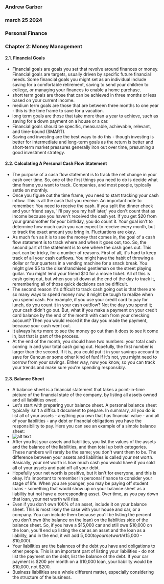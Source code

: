 ### Andrew Garber
### march 25 2024
### Personal Finance
### Chapter 2: Money Management


#### 2.1. Financial Goals
 - Financial goals are goals you set that revolve around finances or money. Financial goals are targets, usually driven by specific future financial needs. Some financial goals you might set as an individual include saving for a comfortable retirement, saving to send your children to college, or managing your finances to enable a home purchase.
 - short term goals are those that can be achieved in three months or less based on your current income.
 - medium term goals are those that are between three months to one year - this is the time frame to save for a vacation.
 - long term goals are those that take more than a year to achieve, such as saving for a down payment on a house or a car.
 - Financial goals should be specific, measurable, achievable, relevant, and time-bound (SMART).
 - Saving and investing are the best ways to do this - though investing is better for intermediate and long-term goals as the return is better and short-term market pressures generally iron out over time, presuming a good investment strategy.

#### 2.2. Calculating A Personal Cash Flow Statement
 - The purpose of a cash flow statement is to track the net change in your cash over time. So, one of the first things you need to do is decide what time frame you want to track. Companies, and most people, typically settle on monthly.
 - Once you figure out the time frame, you need to start tracking your cash inflow. This is all the cash that you receive. An important note to remember: You need to receive the cash. If you split the dinner check and your friend says, 'I'll pay you my half later,' you don't count that as income because you haven't received the cash yet. If you get $20 from your grandmother for your birthday, you do count it. Your goal isn't to determine how much cash you can expect to receive every month, but to track the exact amount you bring in. Fluctuations are okay.
 - As much fun as it is to see the money that comes in, the goal of a cash flow statement is to track where and when it goes out, too. So, the second part of the statement is to see where the cash goes out. This part can be tricky, for a number of reasons. First of all, it's hard to keep track of all your cash outflows. You might have the habit of throwing a dollar or four quarters in a vending machine for a snack break. You might give $5 to the disenfranchised gentleman on the street playing guitar. You might lend your friend $10 for a movie ticket. All of this is cash going out, but when you sit down at the end of the day to track it, remembering all of those quick decisions can be difficult.
 - The second reason it's difficult to track cash going out is that there are so many ways to spend money now, it might be tough to realize when you spend cash. For example, if you use your credit card to pay for lunch, do you count it in your cash outflow? Not the day you spend it; your cash didn't go out. But, what if you make a payment on your credit card balance by the end of the month with cash from your checking account? Then you would record it the day you made the payment, because your cash went out.
 - It always hurts more to see the money go out than it does to see it come in, but that is part of the process.
 - At the end of the month, you should have two numbers: your total cash coming in and your total cash going out. Hopefully, the first number is larger than the second. If it is, you could put it in your savings account to save for Cancun or some other kind of fun! If it's not, you might need to borrow from your savings. Either way, now you know, so you can track your trends and make sure you're spending responsibly.

#### 2.3. Balance Sheet
 - A balance sheet is a financial statement that takes a point-in-time picture of the financial state of the company, by listing all assets owned and all liabilities owed.
 - Let's start with preparing your balance sheet. A personal balance sheet typically isn't a difficult document to prepare. In summary, all you do is list all of your assets - anything you own that has financial value - and all of your liabilities - any debt or financial obligations you have the responsibility to pay. Here you can see an example of a simple balance sheet:
 - ![alt text](https://study.com/cimages/multimages/16/beaf9659-49cb-45c5-bbb9-4b688c9065d6_personal_balance_sheet.jpg)
 - After you list your assets and liabilities, you list the values of the assets and the balance of the liabilities, and then total up both categories. These numbers will rarely be the same; you don't want them to be. The difference between your assets and liabilities is called your net worth. Basically, your net worth is how much cash you would have if you sold all of your assets and paid off all your debt.
 - Hopefully your net worth is positive, but it isn't for everyone, and this is okay. It's important to remember in personal finance to consider your stage of life. When you are younger, you may be paying off student loans - something that would show up on your balance sheet as a liability but not have a corresponding asset. Over time, as you pay down that loan, your net worth will rise.
 - Even if you don't own 100% of an asset, include it on your balance sheet. This is most likely the case with your house and car, or a company. You can include them because you'll be listing the percent you don't own (the balance on the loan) on the liabilities side of the balance sheet. So, if you have a $15,000 car and still owe $10,000 on the loan, you'll end up listing the car as an asset and the loan as a liability, and in the end, it will add $5,000 to your net worth ($15,000 - $10,000).
 - Your liabilities are the balances of the debt you have and obligations to other people. This is an important part of listing your liabilities - do not list the payment on the debt, list the balance of the debt. If your car payment is $200 per month on a $10,000 loan, your liability would be $10,000, not $200.
 - Business liabilities are a whole different matter, especially considering the structure of the business.